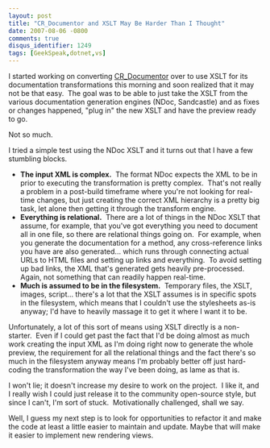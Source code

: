 ```yaml
---
layout: post
title: "CR_Documentor and XSLT May Be Harder Than I Thought"
date: 2007-08-06 -0800
comments: true
disqus_identifier: 1249
tags: [GeekSpeak,dotnet,vs]
---
```

I started working on converting
[CR_Documentor](http://paraesthesia.com/archive/2004/11/15/cr_documentor-the-documentor-plug-in-for-dxcore.aspx)
over to use XSLT for its documentation transformations this morning and
soon realized that it may not be that easy.  The goal was to be able to
just take the XSLT from the various documentation generation engines
(NDoc, Sandcastle) and as fixes or changes happened, "plug in" the new
XSLT and have the preview ready to go.

Not so much.

I tried a simple test using the NDoc XSLT and it turns out that I have a
few stumbling blocks.

- **The input XML is complex.**  The format NDoc expects the XML to be
    in prior to executing the transformation is pretty complex.  That's
    not really a problem in a post-build timeframe where you're not
    looking for real-time changes, but just creating the correct XML
    hierarchy is a pretty big task, let alone then getting it through
    the transform engine.
- **Everything is relational.**  There are a lot of things in the NDoc
    XSLT that assume, for example, that you've got everything you need
    to document all in one file, so there are relational things going
    on.  For example, when you generate the documentation for a method,
    any cross-reference links you have are also generated... which runs
    through connecting actual URLs to HTML files and setting up links
    and everything.  To avoid setting up bad links, the XML that's
    generated gets heavily pre-processed.  Again, not something that can
    readily happen real-time.
- **Much is assumed to be in the filesystem.**  Temporary files, the
    XSLT, images, script... there's a lot that the XSLT assumes is in
    specific spots in the filesystem, which means that I couldn't use
    the stylesheets as-is anyway; I'd have to heavily massage it to get
    it where I want it to be.

Unfortunately, a lot of this sort of means using XSLT directly is a
non-starter.  Even if I could get past the fact that I'd be doing almost
as much work creating the input XML as I'm doing right now to generate
the whole preview, the requirement for all the relational things and the
fact there's so much in the filesystem anyway means I'm probably better
off just hard-coding the transformation the way I've been doing, as lame
as that is.

I won't lie; it doesn't increase my desire to work on the project.  I
like it, and I really wish I could just release it to the community
open-source style, but since I can't, I'm sort of stuck.  Motivationally
challenged, shall we say.

Well, I guess my next step is to look for opportunities to refactor it
and make the code at least a little easier to maintain and update.
Maybe that will make it easier to implement new rendering views.
